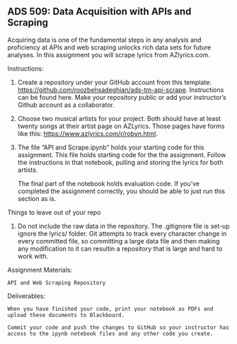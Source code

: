 ## ADS 509: Data Acquisition with APIs and Scraping
Acquiring data is one of the fundamental steps in any analysis and proficiency at APIs and web scraping unlocks rich data sets for future analyses. In this assignment you will scrape lyrics from AZlyrics.com.

Instructions:

1. Create a repository under your GitHub account from this template: https://github.com/roozbehsadeghian/ads-tm-api-scrape. Instructions can be found here. Make your repository public or add your instructor’s Github account as a collaborator.

2. Choose two musical artists for your project. Both should have at least twenty songs at their artist page on AZLyrics. Those pages have forms like this: https://www.azlyrics.com/r/robyn.html.

3. The file “API and Scrape.ipynb” holds your starting code for this assignment.
    This file holds starting code for the the assignment. Follow the instructions in that notebook, pulling and storing the lyrics for both artists.

    The final part of the notebook holds evaluation code. If you’ve completed the assignment correctly, you should be able to just run this section as is.

Things to leave out of your repo

1. Do not include the raw data in the repository. The .gitignore file is set-up ignore the lyrics/ folder. Git attempts to track every character change in every committed file, so committing a large data file and then making any modification to it can resultin a repository that is large and hard to work with.

Assignment Materials:

    API and Web Scraping Repository

Deliverables:

    When you have finished your code, print your notebook as PDFs and upload these documents to Blackboard.

    Commit your code and push the changes to GitHub so your instructor has access to the ipynb notebook files and any other code you create.
